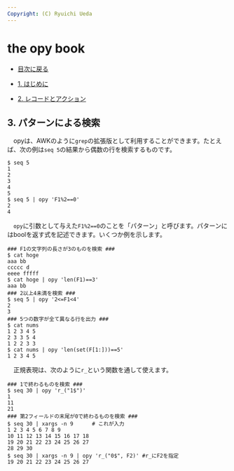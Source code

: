 ```yaml
---
Copyright: (C) Ryuichi Ueda
---
```


# the opy book

* [目次に戻る](/?page=opy_book)

* [1. はじめに](/?page=opy_intro)
* [2. レコードとアクション](/?page=opy_action)

## 3. パターンによる検索


　opyは、AWKのように`grep`の拡張版として利用することができます。たとえば、次の例は`seq 5`の結果から偶数の行を検索するものです。

```
$ seq 5
1
2
3
4
5
$ seq 5 | opy 'F1%2==0'
2
4
```

　`opy`に引数として与えた`F1%2==0`のことを「パターン」と呼びます。パターンにはboolを返す式を記述できます。いくつか例を示します。

```
### F1の文字列の長さが3のものを検索 ###
$ cat hoge
aaa bb
ccccc d
eeee fffff
$ cat hoge | opy 'len(F1)==3'
aaa bb
### 2以上4未満を検索 ###
$ seq 5 | opy '2<=F1<4'
2
3
### 5つの数字が全て異なる行を出力 ###
$ cat nums 
1 2 3 4 5
2 3 3 5 4
1 2 2 3 3
$ cat nums | opy 'len(set(F[1:]))==5'
1 2 3 4 5
```

　正規表現は、次のように`r_`という関数を通して使えます。

```
### 1で終わるものを検索 ###
$ seq 30 | opy 'r_("1$")'
1
11
21
### 第2フィールドの末尾が0で終わるものを検索 ###
$ seq 30 | xargs -n 9      # これが入力
1 2 3 4 5 6 7 8 9
10 11 12 13 14 15 16 17 18
19 20 21 22 23 24 25 26 27
28 29 30
$ seq 30 | xargs -n 9 | opy 'r_("0$", F2)' #r_にF2を指定
19 20 21 22 23 24 25 26 27
```

